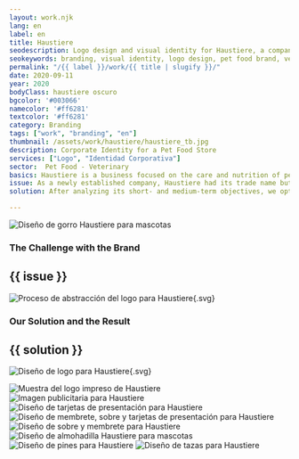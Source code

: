 ```yaml
---
layout: work.njk 
lang: en
label: en
title: Haustiere
seodescription: Logo design and visual identity for Haustiere, a company specialized in pet food and animal care, based in Mérida, Yucatán.
seokeywords: branding, visual identity, logo design, pet food brand, veterinary, pet care, graphic design, haustiere, marker, mexico
permalink: "/{{ label }}/work/{{ title | slugify }}/"
date: 2020-09-11
year: 2020
bodyClass: haustiere oscuro
bgcolor: '#003066'
namecolor: '#ff6281'
textcolor: '#ff6281'
category: Branding
tags: ["work", "branding", "en"]
thumbnail: /assets/work/haustiere/haustiere_tb.jpg
description: Corporate Identity for a Pet Food Store
services: ["Logo", "Identidad Corporativa"]
sector:  Pet Food - Veterinary
basics: Haustiere is a business focused on the care and nutrition of pets, particularly dogs and cats. It specializes in selling food products from the most recognized pet brands while promoting pet care and health.
issue: As a newly established company, Haustiere had its trade name but lacked a defined logo and identity. Additionally, it did not have a marketing strategy to determine the tools and channels for promoting the business and its products.
solution: After analyzing its short- and medium-term objectives, we opted for a brand image with a broad and general focus, not limited to a specific service but instead centered on a feeling. We identified the core value consistently present in everything Haustiere promotes - love and care for animals. Using this as a foundation, we incorporated the universal symbol of love, the heart, and designed a graphic element that subtly depicts the face of a pet without specifying whether it’s a dog or a cat. We then selected a readable, soft-font typeface that complements the logo, projecting a friendly and caring brand personality. Once the logo was finalized, we expanded the brand’s identity by developing graphic applications and promotional items to communicate Haustiere’s values and reach.

---
```


![Diseño de gorro Haustiere para mascotas](/assets/work/haustiere/hasutiere_gorro.jpg)

<div class="column__2">
    <div class="col__left">
        <h3>The Challenge with the Brand</h3>
    </div>
    <div class="col__right">
        <h2>{{ issue }}</h2>
    </div>
</div>

![Proceso de abstracción del logo para Haustiere](/assets/work/haustiere/haustiere_logo_proceso.svg){.svg}

<div class="column__2 work__column__2">
    <div class="col__left">
        <h3>Our Solution and the Result</h3>
    </div>
    <div class="col__right">
        <h2>{{ solution }}</h2>
    </div>
</div>

![Diseño de logo para Haustiere](/assets/work/haustiere/haustiere_logo.svg){.svg}

![Muestra del logo impreso de Haustiere](/assets/work/haustiere/hasutiere_logo_impreso.jpg)
![Imagen publicitaria para Haustiere](/assets/work/haustiere/hasutiere_limpieza.jpg)
![Diseño de tarjetas de presentación para Haustiere](/assets/work/haustiere/hasutiere_tarjetas.jpg)
![Diseño de membrete, sobre y tarjetas de presentación para Haustiere](/assets/work/haustiere/hasutiere_membrete_sobres_tarjetas.jpg)
![Diseño de sobre y membrete para Haustiere](/assets/work/haustiere/hasutiere_membrete_sobra.jpg)
![Diseño de almohadilla Haustiere para mascotas](/assets/work/haustiere/hasutiere_almohadilla.jpg)
![Diseño de pines para Haustiere](/assets/work/haustiere/hasutiere_pines.jpg)
![Diseño de tazas para Haustiere](/assets/work/haustiere/haustiere_taza.jpg)
